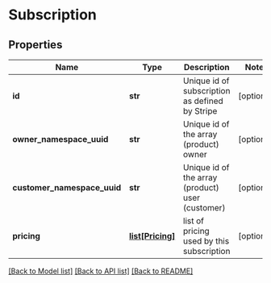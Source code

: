 # Subscription

## Properties
Name | Type | Description | Notes
------------ | ------------- | ------------- | -------------
**id** | **str** | Unique id of subscription as defined by Stripe | [optional] 
**owner_namespace_uuid** | **str** | Unique id of the array (product) owner | [optional] 
**customer_namespace_uuid** | **str** | Unique id of the array (product) user (customer) | [optional] 
**pricing** | [**list[Pricing]**](Pricing.md) | list of pricing used by this subscription | [optional] 

[[Back to Model list]](../README.md#documentation-for-models) [[Back to API list]](../README.md#documentation-for-api-endpoints) [[Back to README]](../README.md)


